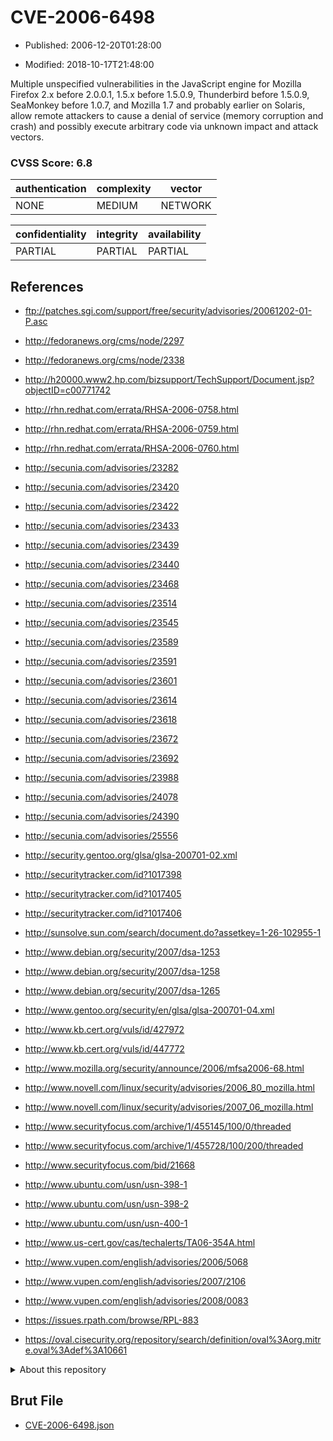 # CVE-2006-6498

- Published: 2006-12-20T01:28:00

- Modified: 2018-10-17T21:48:00

Multiple unspecified vulnerabilities in the JavaScript engine for Mozilla Firefox 2.x before 2.0.0.1, 1.5.x before 1.5.0.9, Thunderbird before 1.5.0.9, SeaMonkey before 1.0.7, and Mozilla 1.7 and probably earlier on Solaris, allow remote attackers to cause a denial of service (memory corruption and crash) and possibly execute arbitrary code via unknown impact and attack vectors.

### CVSS Score: **6.8**

| authentication | complexity | vector |
| --- | --- | --- |
| NONE | MEDIUM | NETWORK |

| confidentiality | integrity | availability |
| --- | --- | --- |
| PARTIAL | PARTIAL | PARTIAL |

## References

* ftp://patches.sgi.com/support/free/security/advisories/20061202-01-P.asc

* http://fedoranews.org/cms/node/2297

* http://fedoranews.org/cms/node/2338

* http://h20000.www2.hp.com/bizsupport/TechSupport/Document.jsp?objectID=c00771742

* http://rhn.redhat.com/errata/RHSA-2006-0758.html

* http://rhn.redhat.com/errata/RHSA-2006-0759.html

* http://rhn.redhat.com/errata/RHSA-2006-0760.html

* http://secunia.com/advisories/23282

* http://secunia.com/advisories/23420

* http://secunia.com/advisories/23422

* http://secunia.com/advisories/23433

* http://secunia.com/advisories/23439

* http://secunia.com/advisories/23440

* http://secunia.com/advisories/23468

* http://secunia.com/advisories/23514

* http://secunia.com/advisories/23545

* http://secunia.com/advisories/23589

* http://secunia.com/advisories/23591

* http://secunia.com/advisories/23601

* http://secunia.com/advisories/23614

* http://secunia.com/advisories/23618

* http://secunia.com/advisories/23672

* http://secunia.com/advisories/23692

* http://secunia.com/advisories/23988

* http://secunia.com/advisories/24078

* http://secunia.com/advisories/24390

* http://secunia.com/advisories/25556

* http://security.gentoo.org/glsa/glsa-200701-02.xml

* http://securitytracker.com/id?1017398

* http://securitytracker.com/id?1017405

* http://securitytracker.com/id?1017406

* http://sunsolve.sun.com/search/document.do?assetkey=1-26-102955-1

* http://www.debian.org/security/2007/dsa-1253

* http://www.debian.org/security/2007/dsa-1258

* http://www.debian.org/security/2007/dsa-1265

* http://www.gentoo.org/security/en/glsa/glsa-200701-04.xml

* http://www.kb.cert.org/vuls/id/427972

* http://www.kb.cert.org/vuls/id/447772

* http://www.mozilla.org/security/announce/2006/mfsa2006-68.html

* http://www.novell.com/linux/security/advisories/2006_80_mozilla.html

* http://www.novell.com/linux/security/advisories/2007_06_mozilla.html

* http://www.securityfocus.com/archive/1/455145/100/0/threaded

* http://www.securityfocus.com/archive/1/455728/100/200/threaded

* http://www.securityfocus.com/bid/21668

* http://www.ubuntu.com/usn/usn-398-1

* http://www.ubuntu.com/usn/usn-398-2

* http://www.ubuntu.com/usn/usn-400-1

* http://www.us-cert.gov/cas/techalerts/TA06-354A.html

* http://www.vupen.com/english/advisories/2006/5068

* http://www.vupen.com/english/advisories/2007/2106

* http://www.vupen.com/english/advisories/2008/0083

* https://issues.rpath.com/browse/RPL-883

* https://oval.cisecurity.org/repository/search/definition/oval%3Aorg.mitre.oval%3Adef%3A10661

<details>
<summary>About this repository</summary> 

  This repository is part of the project [Live Hack CVE](https://github.com/Live-Hack-CVE). Main website can be found [www.live-hack.org](https://www.live-hack.org) 
  
  Made by [Sn0wAlice](https://github.com/Sn0wAlice) for the people that care about security and need to have a feed of the latest CVEs. Hope you enjoy it, don't forget to star the repo and follow me on [Twitter](https://twitter.com/Sn0wAlice) and [Github](https://github.com/Sn0wAlice). And that is my [personnal website](https://www.alice-snow.me/)

  - [Home Page](https://github.com/Live-Hack-CVE)
  - [Framework](https://github.com/Live-Hack-CVE/cve-framework)
  - [CVE database](https://github.com/Live-Hack-CVE/full_database)
  - [Changelog](https://github.com/Live-Hack-CVE/Changelog)
</details>

## Brut File

* [CVE-2006-6498.json](https://raw.githubusercontent.com/Live-Hack-CVE/full_database/main/cves/2006/CVE-2006-6498.json)

